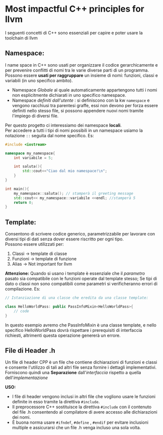 # Most impactful C++ principles for llvm

I seguenti concetti di C++ sono essenziali per capire e poter usare la toolchain di llvm

## Namespace:

I name space in C++ sono usati per organizzare il codice gerarchicamente e per prevenire conflitti di nomi tra le varie diverse parti di un programma.  
Possono essere **usati per raggruppare** un insieme di nomi: funzioni, classi e variabili (in uno specifico ambito).

- Namespace _Globale_ al quale automaticamente appartengono tutti i nomi non esplicitmente dichiarati in uno specifico namespace.
- Namespace _definiti dall'utente_ :
  si definiscono con la kw `namespace` e vengono racchiusi tra parentesi graffe, essi non devono per forza essere definiti nello stesso file, si possono appendere nuovi nomi tramite l'impiego di diversi file.

Per questo progetto ci interessiamo dei namespace **locali**.  
Per accedere a tutti i tipi di nomi possibili in un namespace usiamo la notazione `::` seguita dal nome specifico.
Es:

```c++
#include <iostream>

namespace my_namespace{
    int variabile = 5;

    int saluta(){
        std::cout<<"Ciao dal mio namespace!\n";
    }
}

int main(){
    my_namespace::saluta(); // stamperà il greeting message
    std::cout<< my_namespace::variabile <<endl; //stamperà 5
    return 0;
}
```

## Template:

Consentono di scrivere codice generico, parametrizzabile per lavorare con diversi tipi di dati senza dover essere riscritto per ogni tipo.  
Possono essere utilizzati per:

1. Classi $\rightarrow$ template di classe
2. Funzioni $\rightarrow$ template di funzione
3. Alias $\rightarrow$ Not important for llvm

**Attenzione:** Quando si usano i template è essenziale che il _parametro_ pasato sia compatibile con le funzioni operate dal template stesso; Se tipi di dato o classi non sono compatibili come parametri si verificheranno errori di compilazione.
Es:

```c++
// Istanziazione di una classe che eredita da una classe template:

class HelloWorldPass: public PassInfoMixin<HelloWorldPass>{
    // code
}
```

In questo esempio avremo che PassInfoMixin è una classe template, e nello specifico HelloWorldPass dovrà rispettare i prerequisiti di interfaccia richiesti, altrimenti questa operazione genererà un errore.

## File di Header .h

Un file di header CPP è un file che contiene dichiarazioni di funzioni e classi e consente l'utilizzo di tali ad altri file senza fornire i dettagli implementativi.  
Forniscono quindi una **Separazione** dall'_interfaccia_ rispetto a quella dell'_implementazione_

**USO:**

- I file di header vengono inclusi in altri file che vogliono usare le funzioni definite in esso tramite la direttiva `#include`.
- Il preprocessore C++ sostituisce la direttiva `#include` con il contenuto del file .h consentendo al compilatore di avere accesso alle dichiarazioni dei nomi.
- È buona norma usare `#ifndef`, `#define` , `#endif` per evitare inclusioni multiple e assicurarsi che un file .h venga incluso una sola volta.
